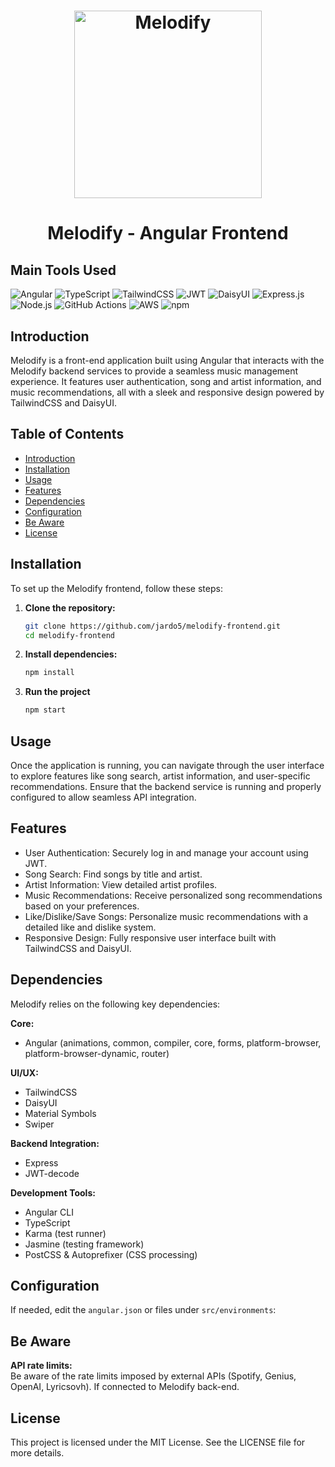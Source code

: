 <h1 align="center">
  <img src="https://i.imgur.com/PrndwKF.png" alt="Melodify" width="300" height="300">
</h1>

<h1 align="center">
Melodify - Angular Frontend
</h1>

## Main Tools Used

![Angular](https://img.shields.io/badge/Angular-DD0031?style=for-the-badge&logo=angular&logoColor=white)
![TypeScript](https://img.shields.io/badge/TypeScript-007ACC?style=for-the-badge&logo=typescript&logoColor=white)
![TailwindCSS](https://img.shields.io/badge/Tailwind_CSS-38B2AC?style=for-the-badge&logo=tailwind-css&logoColor=white)
![JWT](https://img.shields.io/badge/JWT-black?style=for-the-badge&logo=JSON%20web%20tokens)
![DaisyUI](https://img.shields.io/badge/DaisyUI-FF7F50?style=for-the-badge)
![Express.js](https://img.shields.io/badge/Express.js-404D59?style=for-the-badge)
![Node.js](https://img.shields.io/badge/Node.js-43853D?style=for-the-badge&logo=node.js&logoColor=white)
![GitHub Actions](https://img.shields.io/badge/GitHub_Actions-2088FF?style=for-the-badge&logo=github-actions&logoColor=white)
![AWS](https://img.shields.io/badge/AWS-%23FF9900.svg?style=for-the-badge&logo=amazon-aws&logoColor=white)
![npm](https://img.shields.io/badge/npm-CB3837?style=for-the-badge&logo=npm&logoColor=white)


## Introduction

Melodify is a front-end application built using Angular that interacts with the Melodify backend services to provide a seamless music management experience. It features user authentication, song and artist information, and music recommendations, all with a sleek and responsive design powered by TailwindCSS and DaisyUI.

## Table of Contents

- [Introduction](#introduction)
- [Installation](#installation)
- [Usage](#usage)
- [Features](#features)
- [Dependencies](#dependencies)
- [Configuration](#configuration)
- [Be Aware](#be-aware)
- [License](#license)

## Installation

To set up the Melodify frontend, follow these steps:

1. **Clone the repository:**    
   ```bash
   git clone https://github.com/jardo5/melodify-frontend.git
   cd melodify-frontend
2.  **Install dependencies:**
    ```bash
    npm install
    ```
3.  **Run the project**    
    ```bash
    npm start
    ```

## Usage ##
Once the application is running, you can navigate through the user interface to explore features like song search, artist information, and user-specific recommendations. Ensure that the backend service is running and properly configured to allow seamless API integration.


## Features ##
* User Authentication: Securely log in and manage your account using JWT.
* Song Search: Find songs by title and artist.
* Artist Information: View detailed artist profiles.
* Music Recommendations: Receive personalized song recommendations based on your preferences.
* Like/Dislike/Save Songs: Personalize music recommendations with a detailed like and dislike system.
* Responsive Design: Fully responsive user interface built with TailwindCSS and DaisyUI.


## Dependencies ##
Melodify relies on the following key dependencies:

**Core:**  
  - Angular (animations, common, compiler, core, forms, platform-browser, platform-browser-dynamic, router)

**UI/UX:**  
  - TailwindCSS
  - DaisyUI
  - Material Symbols
  - Swiper

**Backend Integration:**  
  - Express
  - JWT-decode

**Development Tools:**  
  - Angular CLI
  - TypeScript
  - Karma (test runner)
  - Jasmine (testing framework)
  - PostCSS & Autoprefixer (CSS processing)

## Configuration
If needed, edit the `angular.json` or files under `src/environments`:
  
## Be Aware ##

**API rate limits:**  
  Be aware of the rate limits imposed by external APIs (Spotify, Genius, OpenAI, Lyricsovh). If connected to Melodify back-end.


## License
This project is licensed under the MIT License. See the LICENSE file for more details.


